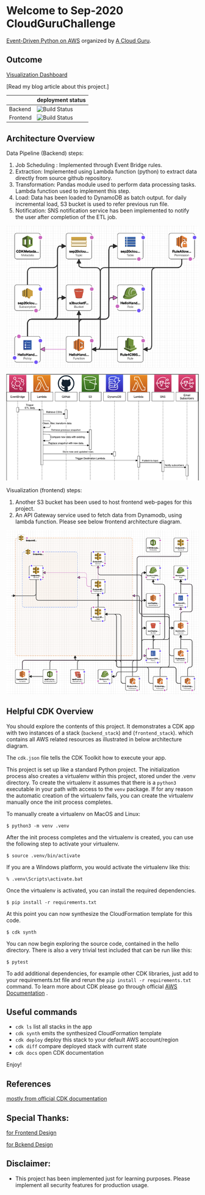 
Welcome to Sep-2020 CloudGuruChallenge
==============

[Event-Driven Python on AWS](https://acloudguru.com/blog/engineering/cloudguruchallenge-python-aws-etl) organized by [A Cloud Guru](https://acloudguru.com/).

Outcome
-------

[Visualization Dashboard](https://sep20cloudguruchallenge-spadeploywebsitebucket1e-1dqr7kpvnyk14.s3-us-west-2.amazonaws.com/index.html)

[Read my blog article about this project.]

|   | deployment status |
|----------|-------------------|
| Backend  | ![Build Status](https://codebuild.us-east-1.amazonaws.com/badges?uuid=eyJlbmNyeXB0ZWREYXRhIjoiZGZHNUNDS0JqSnNVSlhyU21zdDB1VnNETVlSVDl6NlV3R3FadHB3TkhYMm1aZlpJNTE5R1NqYUJsOGxrMWgxdkJzQ0w1Y09ibU5TRm5ZYnM4NXR3Mk93PSIsIml2UGFyYW1ldGVyU3BlYyI6IjFkaHQvNkJBR05WK1ZJZWkiLCJtYXRlcmlhbFNldFNlcmlhbCI6MX0%3D&branch=main)|
| Frontend | ![Build Status](https://codebuild.us-east-1.amazonaws.com/badges?uuid=eyJlbmNyeXB0ZWREYXRhIjoiRjZFajBNNFlBcEpVall4VXgxTUY3SHFaR1hvcUtwd25lcjBqM21DQ0s2QU9RUityRDBNZXVjcnlpQ0N6SWl0dDdJSGRZRklmVXgwM1pKaDQ0a3M5NWtFPSIsIml2UGFyYW1ldGVyU3BlYyI6InF6aWtXVjJLc25HRklIY0UiLCJtYXRlcmlhbFNldFNlcmlhbCI6MX0%3D&branch=main)|


Architecture Overview
-------
Data Pipeline (Backend) steps:
1. Job Scheduling : Implemented through Event Bridge rules.
2. Extraction: Implemented using Lambda function (python) to extract data directly from source github repository.
3. Transformation: Pandas module used to perform data processing tasks. Lambda function used to implement this step.
4. Load: Data has been loaded to DynamoDB as batch output. for daily incremental load, S3 bucket is used to refer previous run file.
5. Notification: SNS notification service has been implemented to notify the user after completion of the ETL job.

![Backend-DataPipeline - Cloudformation stack design](images/Backend-Stack-Design.png?raw=true "ETL")

![Backend-DataPipeline - AWS-Resources-Architecture Diagram](images/Backend-Resource-Architecture.png?raw=true "AWS-Resources")

Visualization (frontend) steps:
1. Another S3 bucket has been used to host frontend web-pages for this project.
2. An API Gateway service used to fetch data from Dynamodb, using lambda function. Please see below frontend architecture diagram.

![frontend-Visualization - Cloudformation stack design](images/Frontend-stack-Design.png?raw=true "ETL")

Helpful CDK Overview
-------
You should explore the contents of this project. It demonstrates a CDK app with two instances of a stack (`backend_stack`) and (`frontend_stack`).
which contains all AWS related resources as illustrated in below architecture diagram.

The `cdk.json` file tells the CDK Toolkit how to execute your app.

This project is set up like a standard Python project.  The initialization process also creates
a virtualenv within this project, stored under the .venv directory.  To create the virtualenv
it assumes that there is a `python3` executable in your path with access to the `venv` package.
If for any reason the automatic creation of the virtualenv fails, you can create the virtualenv
manually once the init process completes.

To manually create a virtualenv on MacOS and Linux:

```
$ python3 -m venv .venv
```

After the init process completes and the virtualenv is created, you can use the following
step to activate your virtualenv.

```
$ source .venv/bin/activate
```

If you are a Windows platform, you would activate the virtualenv like this:

```
% .venv\Scripts\activate.bat
```

Once the virtualenv is activated, you can install the required dependencies.

```
$ pip install -r requirements.txt
```

At this point you can now synthesize the CloudFormation template for this code.

```
$ cdk synth
```

You can now begin exploring the source code, contained in the hello directory.
There is also a very trivial test included that can be run like this:

```
$ pytest
```

To add additional dependencies, for example other CDK libraries, just add to
your requirements.txt file and rerun the `pip install -r requirements.txt`
command. To learn more about CDK please go through official [AWS Documentation](https://docs.aws.amazon.com/cdk/latest/guide/home.html) .

## Useful commands

 * `cdk ls`          list all stacks in the app
 * `cdk synth`       emits the synthesized CloudFormation template
 * `cdk deploy`      deploy this stack to your default AWS account/region
 * `cdk diff`        compare deployed stack with current state
 * `cdk docs`        open CDK documentation

Enjoy!

References 
-------
[mostly from official CDK documentation](https://docs.aws.amazon.com/cdk/latest/guide/home.html)

Special Thanks: 
-------
[for Frontend Design](https://github.com/tbhagat/ETLChallengeBackEnd)

[for Bckend Design](https://github.com/dashmug/us-covid-stats)


Disclaimer: 
-------
- This project has been implemented just for learning purposes. Please implement all security features for production usage.
